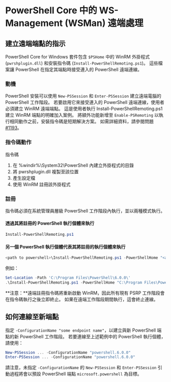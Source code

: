 # <a name="ws-management-wsman-remoting-in-powershell-core"></a>PowerShell Core 中的 WS-Management (WSMan) 遠端處理

## <a name="instructions-to-create-a-remoting-endpoint"></a>建立遠端端點的指示

PowerShell Core for Windows 套件包含 `$PSHome` 中的 WinRM 外掛程式 (`pwrshplugin.dll`) 和安裝指令碼 (`Install-PowerShellRemoting.ps1`)。
這些檔案讓 PowerShell 在指定其端點時接受連入的 PowerShell 遠端連線。

### <a name="motivation"></a>動機

PowerShell 安裝可以使用 `New-PSSession` 和 `Enter-PSSession` 建立遠端電腦的 PowerShell 工作階段。
若要啟用它來接受連入的 PowerShell 遠端連線，使用者必須建立 WinRM 遠端端點。
這是使用者執行 Install-PowerShellRemoting.ps1 建立 WinRM 端點的明確加入案例。
將額外功能新增至 `Enable-PSRemoting` 以執行相同動作之前，安裝指令碼是短期解決方案。
如需詳細資料，請參閱問題 [#1193](https://github.com/PowerShell/PowerShell/issues/1193)。

### <a name="script-actions"></a>指令碼動作

指令碼

1. 在 %windir%\System32\PowerShell 內建立外掛程式的目錄
1. 將 pwrshplugin.dll 複製至該位置
1. 產生設定檔
1. 使用 WinRM 註冊該外掛程式

### <a name="registration"></a>註冊

指令碼必須在系統管理員層級 PowerShell 工作階段內執行，並以兩種模式執行。

#### <a name="executed-by-the-instance-of-powershell-that-it-will-register"></a>透過其將註冊的 PowerShell 執行個體來執行

```powershell
Install-PowerShellRemoting.ps1
```

#### <a name="executed-by-another-instance-of-powershell-on-behalf-of-the-instance-that-it-will-register"></a>另一個 PowerShell 執行個體代表其將註冊的執行個體來執行

```powershell
<path to powershell>\Install-PowerShellRemoting.ps1 -PowerShellHome "<absolute path to the instance's $PSHOME>"
```

例如：

```powershell
Set-Location -Path 'C:\Program Files\PowerShell\6.0.0\'
.\Install-PowerShellRemoting.ps1 -PowerShellHome "C:\Program Files\PowerShell\6.0.0\"
```

**注意：**遠端註冊指令碼將重新啟動 WinRM，因此所有現有 PSRP 工作階段會在指令碼執行之後立即終止。 如果在遠端工作階段期間執行，這會終止連線。

## <a name="how-to-connect-to-the-new-endpoint"></a>如何連線至新端點

指定 `-ConfigurationName "some endpoint name"`，以建立與新 PowerShell 端點的新 PowerShell 工作階段。 若要連線至上述範例中的 PowerShell 執行個體，請使用：

```powershell
New-PSSession ... -ConfigurationName "powershell.6.0.0"
Enter-PSSession ... -ConfigurationName "powershell.6.0.0"
```

請注意，未指定 `-ConfigurationName` 的 `New-PSSession` 和 `Enter-PSSession` 引動過程將會以預設 PowerShell 端點 `microsoft.powershell` 為目標。